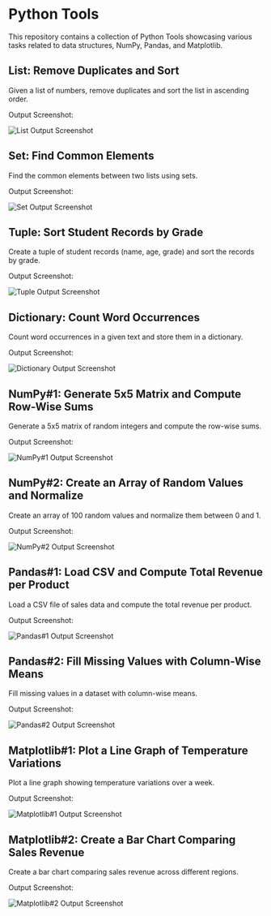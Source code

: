 
<h1>Python Tools</h1>
<p>This repository contains a collection of Python Tools showcasing various tasks related to data structures, NumPy, Pandas, and Matplotlib.</p>

<h2>List: Remove Duplicates and Sort</h2>
<p>Given a list of numbers, remove duplicates and sort the list in ascending order.</p>
<p>Output Screenshot:</p>
<img src="list_output.png" alt="List Output Screenshot">

<h2>Set: Find Common Elements</h2>
<p>Find the common elements between two lists using sets.</p>
<p>Output Screenshot:</p>
<img src="set_output.png" alt="Set Output Screenshot">

<h2>Tuple: Sort Student Records by Grade</h2>
<p>Create a tuple of student records (name, age, grade) and sort the records by grade.</p>
<p>Output Screenshot:</p>
<img src="tuple_output.png" alt="Tuple Output Screenshot">

<h2>Dictionary: Count Word Occurrences</h2>
<p>Count word occurrences in a given text and store them in a dictionary.</p>
<p>Output Screenshot:</p>
<img src="dictionary_output.png" alt="Dictionary Output Screenshot">

<h2>NumPy#1: Generate 5x5 Matrix and Compute Row-Wise Sums</h2>
<p>Generate a 5x5 matrix of random integers and compute the row-wise sums.</p>
<p>Output Screenshot:</p>
<img src="numpy1_output.png" alt="NumPy#1 Output Screenshot">

<h2>NumPy#2: Create an Array of Random Values and Normalize</h2>
<p>Create an array of 100 random values and normalize them between 0 and 1.</p>
<p>Output Screenshot:</p>
<img src="numpy2_output.png" alt="NumPy#2 Output Screenshot">

<h2>Pandas#1: Load CSV and Compute Total Revenue per Product</h2>
<p>Load a CSV file of sales data and compute the total revenue per product.</p>
<p>Output Screenshot:</p>
<img src="pandas1_output.png" alt="Pandas#1 Output Screenshot">

<h2>Pandas#2: Fill Missing Values with Column-Wise Means</h2>
<p>Fill missing values in a dataset with column-wise means.</p>
<p>Output Screenshot:</p>
<img src="pandas2_output.png" alt="Pandas#2 Output Screenshot">

<h2>Matplotlib#1: Plot a Line Graph of Temperature Variations</h2>
<p>Plot a line graph showing temperature variations over a week.</p>
<p>Output Screenshot:</p>
<img src="matplotlib1_output.png" alt="Matplotlib#1 Output Screenshot">

<h2>Matplotlib#2: Create a Bar Chart Comparing Sales Revenue</h2>
<p>Create a bar chart comparing sales revenue across different regions.</p>
<p>Output Screenshot:</p>
<img src="matplotlib2_output.png" alt="Matplotlib#2 Output Screenshot">
